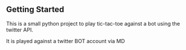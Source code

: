 ## Getting Started

This is a small python project to play tic-tac-toe against a bot using the twitter API.

It is played against a twitter BOT account via MD